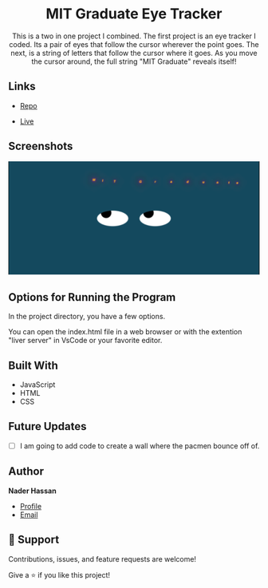 <h1 align="center">MIT Graduate Eye Tracker </h1>

<p align="center">
This is a two in one project I combined. The first project is an eye tracker I coded. Its a pair of eyes that follow the cursor wherever the point goes. The next, is a string of letters that follow the cursor where it goes. As you move the cursor around, the full string "MIT Graduate" reveals itself!
</p>

## Links

- [Repo](<https://github.com/naderhassan001/mit-eyes> "<project-name> Repo")

- [Live](<http://miteyes.s3-website-us-east-1.amazonaws.com/> "Live View")

## Screenshots

![Home Page](/miteyes.jpeg "Home Page")

## Options for Running the Program 

In the project directory, you have a few options.

You can open the index.html file in a web browser or with the extention "liver server" in VsCode or your favorite editor. 


## Built With

- JavaScript
- HTML
- CSS

## Future Updates

- [ ] I am going to add code to create a wall where the pacmen bounce off of. 
## Author

**Nader Hassan**

- [Profile](https://github.com/naderhassan001 "Nader Hassan")
- [Email](mailto:nader.hassan001@gmail.com "Hi!")

## 🤝 Support

Contributions, issues, and feature requests are welcome!

Give a ⭐️ if you like this project!

